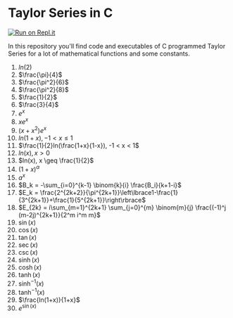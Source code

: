 # Taylor Series in C
[![Run on Repl.it](https://replit.com/badge/github/Gonzalez-MSI/TaylorSeries_in_C)](https://replit.com/new/github/Gonzalez-MSI/TaylorSeries_in_C)


In this repository you'll find code and executables of C programmed Taylor Series for a lot of mathematical functions and some constants.

1.  $ln(2)$
2.  $\frac{\pi}{4}$
3.  $\frac{\pi^2}{6}$
4.  $\frac{\pi^2}{8}$
5.  $\frac{1}{2}$
6.  $\frac{3}{4}$
7.  $e^x$
8.  $xe^x$
9.  $(x+x^2)e^x$
10. $ln(1+x), -1 < x \leq 1$
11. $\frac{1}{2}ln(\frac{1+x}{1-x}), -1 < x < 1$
12. $ln(x), x > 0$
13. $ln(x), x \geq \frac{1}{2}$
14. $(1+x)^\alpha$
15. $a^x$
16. $B_k = -\sum_{i=0}^{k-1} \binom{k}{i} \frac{B_i}{k+1-i}$
17. $E_k = \frac{2^{2k+2}}{\pi^{2k+1}}\left\lbrace1-\frac{1}{3^{2k+1}}+\frac{1}{5^{2k+1}}\right\rbrace$
18. $E_{2k} = i\sum_{m=1}^{2k+1} \sum_{j=0}^{m} \binom{m}{j} \frac{(-1)^j (m-2j)^{2k+1}}{2^m i^m m}$
19. $\sin(x)$
20. $\cos(x)$
21. $\tan(x)$
22. $\sec(x)$
23. $\csc(x)$
27. $\sinh(x)$
28. $\cosh(x)$
29. $\tanh(x)$
30. $\sinh^{-1}(x)$
31. $\tanh^{-1}(x)$
32. $\frac{ln(1+x)}{1+x}$
33. $e^{\sin(x)}$
